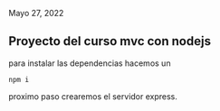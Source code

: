 Mayo 27, 2022

## Proyecto del curso mvc con nodejs

para instalar las dependencias hacemos un

``
npm i
``

proximo paso crearemos el servidor express.